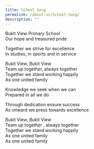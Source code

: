 ```yaml
---
title: School Song
permalink: /about-us/School-Song/
description: ""
---
```

Bukit View Primary School  
Our hope and treasured pride

Together we strive for excellence  
In studies, in sports and in service

Bukit View, Bukit View  
Team up together, always together  
Together we stand working happily  
As one united family

Knowledge we seek when we can  
Prepared in all we do

Through dedication ensure success  
As onward we press towards excellence

Bukit View, Bukit View  
Team up together , always together  
Together we stand working happily  
As one united family   
As one united family
